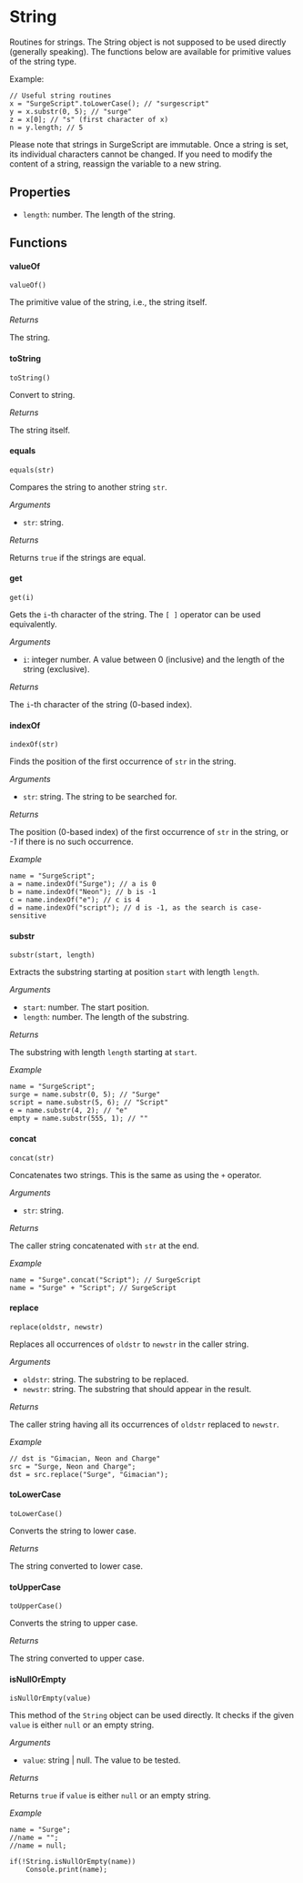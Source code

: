 String
======

Routines for strings. The String object is not supposed to be used directly (generally speaking). The functions below are available for primitive values of the string type.

Example:

```
// Useful string routines
x = "SurgeScript".toLowerCase(); // "surgescript"
y = x.substr(0, 5); // "surge"
z = x[0]; // "s" (first character of x)
n = y.length; // 5
```

Please note that strings in SurgeScript are immutable. Once a string is set, its individual characters cannot be changed. If you need to modify the content of a string, reassign the variable to a new string.

Properties
----------

* `length`: number. The length of the string.

Functions
---------

#### valueOf

`valueOf()`

The primitive value of the string, i.e., the string itself.

*Returns*

The string.

#### toString

`toString()`

Convert to string.

*Returns*

The string itself.

#### equals

`equals(str)`

Compares the string to another string `str`.

*Arguments*

* `str`: string.

*Returns*

Returns `true` if the strings are equal.

#### get

`get(i)`

Gets the `i`-th character of the string. The `[ ]` operator can be used equivalently.

*Arguments*

* `i`: integer number. A value between 0 (inclusive) and the length of the string (exclusive).

*Returns*

The `i`-th character of the string (0-based index).

#### indexOf

`indexOf(str)`

Finds the position of the first occurrence of `str` in the string.

*Arguments*

* `str`: string. The string to be searched for.

*Returns*

The position (0-based index) of the first occurrence of `str` in the string, or *-1* if there is no such occurrence.

*Example*

```
name = "SurgeScript";
a = name.indexOf("Surge"); // a is 0
b = name.indexOf("Neon"); // b is -1
c = name.indexOf("e"); // c is 4
d = name.indexOf("script"); // d is -1, as the search is case-sensitive
```

#### substr

`substr(start, length)`

Extracts the substring starting at position `start` with length `length`.

*Arguments*

* `start`: number. The start position.
* `length`: number. The length of the substring.

*Returns*

The substring with length `length` starting at `start`.

*Example*

```
name = "SurgeScript";
surge = name.substr(0, 5); // "Surge"
script = name.substr(5, 6); // "Script"
e = name.substr(4, 2); // "e"
empty = name.substr(555, 1); // ""
```

#### concat

`concat(str)`

Concatenates two strings. This is the same as using the `+` operator.

*Arguments*

* `str`: string.

*Returns*

The caller string concatenated with `str` at the end.

*Example*

```
name = "Surge".concat("Script"); // SurgeScript
name = "Surge" + "Script"; // SurgeScript
```

#### replace

`replace(oldstr, newstr)`

Replaces all occurrences of `oldstr` to `newstr` in the caller string.

*Arguments*

* `oldstr`: string. The substring to be replaced.
* `newstr`: string. The substring that should appear in the result.

*Returns*

The caller string having all its occurrences of `oldstr` replaced to `newstr`.

*Example*

```
// dst is "Gimacian, Neon and Charge"
src = "Surge, Neon and Charge";
dst = src.replace("Surge", "Gimacian");
```

#### toLowerCase

`toLowerCase()`

Converts the string to lower case.

*Returns*

The string converted to lower case.

#### toUpperCase

`toUpperCase()`

Converts the string to upper case.

*Returns*

The string converted to upper case.

#### isNullOrEmpty

`isNullOrEmpty(value)`

This method of the `String` object can be used directly. It checks if the given `value` is either `null` or an empty string.

*Arguments*

* `value`: string | null. The value to be tested.

*Returns*

Returns `true` if `value` is either `null` or an empty string.

*Example*

```
name = "Surge";
//name = "";
//name = null;

if(!String.isNullOrEmpty(name))
    Console.print(name);
```
